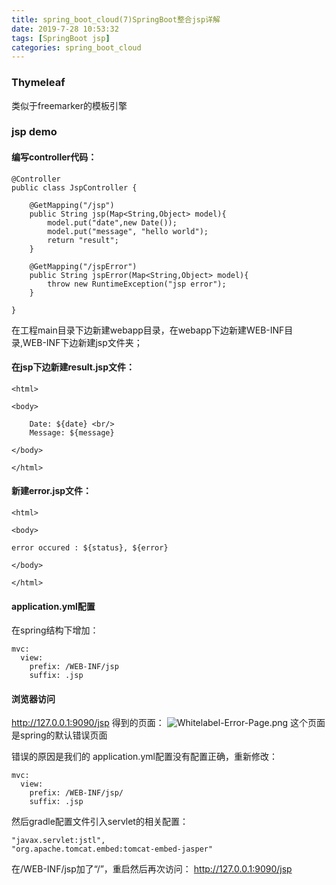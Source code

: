 ```yaml
---
title: spring_boot_cloud(7)SpringBoot整合jsp详解
date: 2019-7-28 10:53:32
tags: [SpringBoot jsp]
categories: spring_boot_cloud
---
```


### Thymeleaf
类似于freemarker的模板引擎

### jsp demo
#### 编写controller代码：
```
@Controller
public class JspController {

    @GetMapping("/jsp")
    public String jsp(Map<String,Object> model){
        model.put("date",new Date());
        model.put("message", "hello world");
        return "result";
    }

    @GetMapping("/jspError")
    public String jspError(Map<String,Object> model){
        throw new RuntimeException("jsp error");
    }

}
```
在工程main目录下边新建webapp目录，在webapp下边新建WEB-INF目录,WEB-INF下边新建jsp文件夹；
#### 在jsp下边新建result.jsp文件：
```
<html>

<body>

    Date: ${date} <br/>
    Message: ${message}

</body>

</html>
```
#### 新建error.jsp文件：
```
<html>

<body>

error occured : ${status}, ${error}

</body>

</html>
```
#### application.yml配置
在spring结构下增加：
```
mvc:
  view:
    prefix: /WEB-INF/jsp
    suffix: .jsp
```

#### 浏览器访问
http://127.0.0.1:9090/jsp
得到的页面：
![Whitelabel-Error-Page.png](Whitelabel-Error-Page.png)
这个页面是spring的默认错误页面

错误的原因是我们的 application.yml配置没有配置正确，重新修改：
```
mvc:
  view:
    prefix: /WEB-INF/jsp/
    suffix: .jsp
```
然后gradle配置文件引入servlet的相关配置：
```
"javax.servlet:jstl",
"org.apache.tomcat.embed:tomcat-embed-jasper"
```
在/WEB-INF/jsp加了“/”，重启然后再次访问：
http://127.0.0.1:9090/jsp
